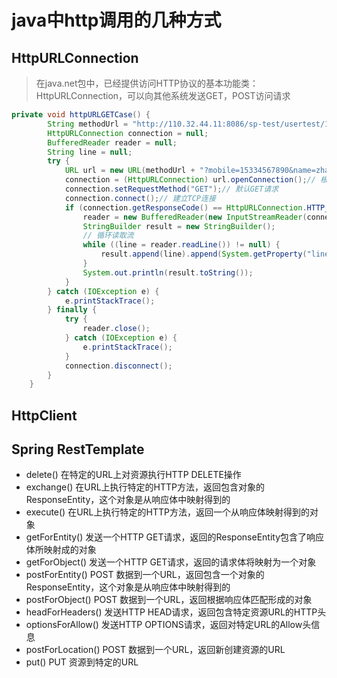 # java中http调用的几种方式



## **HttpURLConnection** 

> 在java.net包中，已经提供访问HTTP协议的基本功能类：HttpURLConnection，可以向其他系统发送GET，POST访问请求

```java
private void httpURLGETCase() {
        String methodUrl = "http://110.32.44.11:8086/sp-test/usertest/1.0/query";
        HttpURLConnection connection = null;
        BufferedReader reader = null;
        String line = null;
        try {
            URL url = new URL(methodUrl + "?mobile=15334567890&name=zhansan");
            connection = (HttpURLConnection) url.openConnection();// 根据URL生成HttpURLConnection
            connection.setRequestMethod("GET");// 默认GET请求
            connection.connect();// 建立TCP连接
            if (connection.getResponseCode() == HttpURLConnection.HTTP_OK) {
                reader = new BufferedReader(new InputStreamReader(connection.getInputStream(), "UTF-8"));// 发送http请求
                StringBuilder result = new StringBuilder();
                // 循环读取流
                while ((line = reader.readLine()) != null) {
                    result.append(line).append(System.getProperty("line.separator"));// "\n"
                }
                System.out.println(result.toString());
            }
        } catch (IOException e) {
            e.printStackTrace();
        } finally {
            try {
                reader.close();
            } catch (IOException e) {
                e.printStackTrace();
            }
            connection.disconnect();
        }
    }
```





## **HttpClient**



## **Spring RestTemplate**



- delete() 在特定的URL上对资源执行HTTP DELETE操作
- exchange() 在URL上执行特定的HTTP方法，返回包含对象的ResponseEntity，这个对象是从响应体中映射得到的
- execute() 在URL上执行特定的HTTP方法，返回一个从响应体映射得到的对象
- getForEntity() 发送一个HTTP GET请求，返回的ResponseEntity包含了响应体所映射成的对象
- getForObject() 发送一个HTTP GET请求，返回的请求体将映射为一个对象
- postForEntity() POST 数据到一个URL，返回包含一个对象的ResponseEntity，这个对象是从响应体中映射得到的
- postForObject() POST 数据到一个URL，返回根据响应体匹配形成的对象
- headForHeaders() 发送HTTP HEAD请求，返回包含特定资源URL的HTTP头
- optionsForAllow() 发送HTTP OPTIONS请求，返回对特定URL的Allow头信息
- postForLocation() POST 数据到一个URL，返回新创建资源的URL
- put() PUT 资源到特定的URL

